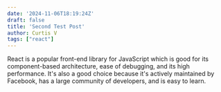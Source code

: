 ```yaml
---
date: '2024-11-06T18:19:24Z'
draft: false
title: 'Second Test Post'
author: Curtis V
tags: ["react"]
---
```


React is a popular front-end library for JavaScript which is good for its component-based architecture, ease of debugging, and its high performance. It's also a good choice because it's actively maintained by Facebook, has a large community of developers, and is easy to learn.
